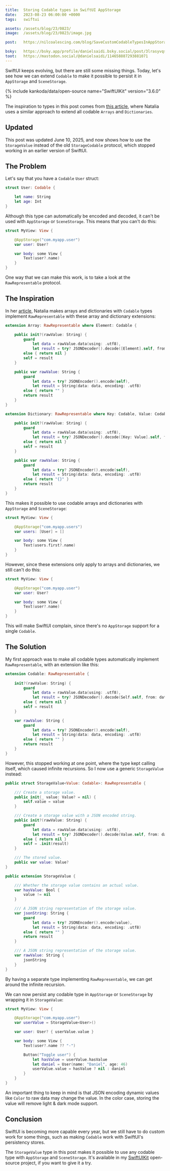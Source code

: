 ```yaml
---
title:  Storing Codable types in SwiftUI AppStorage
date:   2023-08-23 06:00:00 +0000
tags:   swiftui

assets: /assets/blog/23/0823/
image:  /assets/blog/23/0823/image.jpg

post:   https://nilcoalescing.com/blog/SaveCustomCodableTypesInAppStorageOrSceneStorage/

bsky:   https://bsky.app/profile/danielsaidi.bsky.social/post/3lrasyvqsh223
toot:   https://mastodon.social/@danielsaidi/114658887293881071
---
```


SwiftUI keeps evolving, but there are still some missing things. Today, let's see how we can extend `Codable` to make it possible to persist it in `AppStorage` and `SceneStorage`.

{% include kankoda/data/open-source name="SwiftUIKit" version="3.6.0" %}

The inspiration to types in this post comes from [this article]({{page.post}}), where Natalia uses a similar approach to extend all codable `Arrays` and `Dictionaries`.


## Updated

This post was updated June 10, 2025, and now shows how to use the `StorageValue` instead of the old `StorageCodable` protocol, which stopped working in an earlier version of SwiftUI.


## The Problem

Let's say that you have a `Codable` `User` struct:

```swift
struct User: Codable {

    let name: String
    let age: Int
}
```

Although this type can automatically be encoded and decoded, it can't be used with `AppStorage` or `SceneStorage`. This means that you can't do this:

```swift
struct MyView: View {

    @AppStorage("com.myapp.user")
    var user: User?

    var body: some View {
        Text(user?.name)
    }
}
```

One way that we can make this work, is to take a look at the `RawRepresentable` protocol.


## The Inspiration

In her [article]({{page.post}}), Natalia makes arrays and dictionaries with `Codable` types implement `RawRepresentable` with these array and dictionary extensions:

```swift
extension Array: RawRepresentable where Element: Codable {

    public init?(rawValue: String) {
        guard
            let data = rawValue.data(using: .utf8),
            let result = try? JSONDecoder().decode([Element].self, from: data)
        else { return nil }
        self = result
    }

    public var rawValue: String {
        guard
            let data = try? JSONEncoder().encode(self),
            let result = String(data: data, encoding: .utf8)
        else { return "" }
        return result
    }
}

extension Dictionary: RawRepresentable where Key: Codable, Value: Codable {

    public init?(rawValue: String) {
        guard
            let data = rawValue.data(using: .utf8),
            let result = try? JSONDecoder().decode([Key: Value].self, from: data)
        else { return nil }
        self = result
    }

    public var rawValue: String {
        guard
            let data = try? JSONEncoder().encode(self),
            let result = String(data: data, encoding: .utf8)
        else { return "{}" }
        return result
    }
}
```

This makes it possible to use codable arrays and dictionaries with `AppStorage` and `SceneStorage`:

```swift
struct MyView: View {

    @AppStorage("com.myapp.users")
    var users: [User] = []

    var body: some View {
        Text(users.first?.name)
    }
}
```

However, since these extensions only apply to arrays and dictionaries, we still can't do this:

```swift
struct MyView: View {

    @AppStorage("com.myapp.user")
    var user: User?

    var body: some View {
        Text(user?.name)
    }
}
```

This will make SwiftUI complain, since there's no `AppStorage` support for a single `Codable`.


## The Solution

My first approach was to make all codable types automatically implement `RawRepresentable`, with an extension like this:

```swift
extension Codable: RawRepresentable {
    
    init?(rawValue: String) {
        guard
            let data = rawValue.data(using: .utf8),
            let result = try? JSONDecoder().decode(Self.self, from: data)
        else { return nil }
        self = result
    }

    var rawValue: String {
        guard
            let data = try? JSONEncoder().encode(self),
            let result = String(data: data, encoding: .utf8)
        else { return "" }
        return result
    }
}
```

However, this stopped working at one point, where the type kept calling itself, which caused infinite recursions. So I now use a generic `StorageValue` instead:

```swift
public struct StorageValue<Value: Codable>: RawRepresentable {

    /// Create a storage value.
    public init(_ value: Value? = nil) {
        self.value = value
    }

    /// Create a storage value with a JSON encoded string.
    public init?(rawValue: String) {
        guard
            let data = rawValue.data(using: .utf8),
            let result = try? JSONDecoder().decode(Value.self, from: data)
        else { return nil }
        self = .init(result)
    }

    /// The stored value.
    public var value: Value?
}

public extension StorageValue {

    /// Whether the storage value contains an actual value.
    var hasValue: Bool {
        value != nil
    }

    /// A JSON string representation of the storage value.
    var jsonString: String {
        guard
            let data = try? JSONEncoder().encode(value),
            let result = String(data: data, encoding: .utf8)
        else { return "" }
        return result
    }

    /// A JSON string representation of the storage value.
    var rawValue: String {
        jsonString
    }
}
```

By having a separate type implementing `RawRepresentable`, we can get around the infinite recursion.

We can now persist any codable type in `AppStorage` or `SceneStorage` by wrapping it in `StorageValue`:

```swift
struct MyView: View {

    @AppStorage("com.myapp.user")
    var userValue = StorageValue<User>()

    var user: User? { userValue.value }

    var body: some View {
        Text(user?.name ?? "-")

        Button("Toggle user") {
            let hasValue = userValue.hasValue
            let daniel = User(name: "Daniel", age: 46)
            userValue.value = hasValue ? nil : daniel
        }
    }
}
```

An important thing to keep in mind is that JSON encoding dynamic values like `Color` to raw data may change the value. In the color case, storing the value will remove light & dark mode support.


## Conclusion

SwiftUI is becoming more capable every year, but we still have to do custom work for some things, such as making `Codable` work with SwiftUI's persistency stores. 

The `StorageValue` type in this post makes it possible to use any codable type with `AppStorage` and `SceneStorage`. It's available in my [SwiftUIKit]({{project.url}}) open-source project, if you want to give it a try.